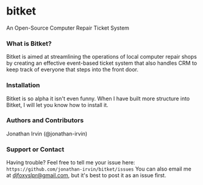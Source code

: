 bitket
======

An Open-Source Computer Repair Ticket System

### What is Bitket?
Bitket is aimed at streamlining the operations of local computer repair shops by creating an effective event-based ticket system that also handles CRM to keep track of everyone that steps into the front door.

### Installation
Bitket is so alpha it isn't even funny.  When I have built more structure into Bitket, I will let you know how to install it.

### Authors and Contributors
Jonathan Irvin (@jonathan-irvin)

### Support or Contact
Having trouble?  Feel free to tell me your issue here: `https://github.com/jonathan-irvin/bitket/issues` 
You can also email me at djfoxyslpr@gmail.com, but it's best to post it as an issue first.
